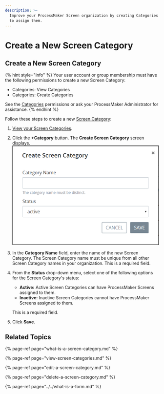 ```yaml
---
description: >-
  Improve your ProcessMaker Screen organization by creating Categories to which
  to assign them.
---
```


# Create a New Screen Category

## Create a New Screen Category

{% hint style="info" %}
Your user account or group membership must have the following permissions to create a new Screen Category:

* Categories: View Categories
* Categories: Create Categories

See the [Categories](../../../../processmaker-administration/permission-descriptions-for-users-and-groups.md#categories) permissions or ask your ProcessMaker Administrator for assistance.
{% endhint %}

Follow these steps to create a new [Screen Category](what-is-a-screen-category.md):

1. [View your Screen Categories](view-screen-categories.md#view-screen-categories).
2. Click the **+Category** button. The **Create Screen Category** screen displays. ![](../../../../.gitbook/assets/create-screen-category-screen-processes.png) 
3. In the **Category Name** field, enter the name of the new Screen Category. The Screen Category name must be unique from all other Screen Category names in your organization. This is a required field.
4. From the **Status** drop-down menu, select one of the following options for the Screen Category's status:

   * **Active:** Active Screen Categories can have ProcessMaker Screens assigned to them.
   * **Inactive:** Inactive Screen Categories cannot have ProcessMaker Screens assigned to them.

   This is a required field.

5. Click **Save**.

## Related Topics

{% page-ref page="what-is-a-screen-category.md" %}

{% page-ref page="view-screen-categories.md" %}

{% page-ref page="edit-a-screen-category.md" %}

{% page-ref page="delete-a-screen-category.md" %}

{% page-ref page="../../what-is-a-form.md" %}





